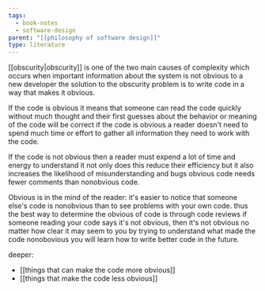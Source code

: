 ```yaml
---
tags:
  - book-notes
  - software-design
parent: "[[philosophy of software design]]"
type: literature
---
```

[[obscurity|obscurity]] is one of the two main causes of complexity which occurs when important information about the system is not obvious to a new developer the solution to the obscurity problem is to write code in a way that makes it obvious.

If the code is obvious it means that someone can read the code quickly without much thought and their first guesses about the behavior or meaning of the code will be correct if the code is obvious a reader doesn't need to spend much time or effort to gather all information they need to work with the code.

If the code is not obvious then a reader must expend a lot of time and energy to understand it not only does this reduce their efficiency but it also increases the likelihood of misunderstanding and bugs obvious code needs fewer comments than nonobvious code.

Obvious is in the mind of the reader: it's easier to notice that someone else's code is nonobvious than to see problems with your own code. thus the best way to determine the obvious of code is through code reviews if someone reading your code says it's not obvious, then it's not obvious no matter how clear it may seem to you by trying to understand what made the code nonobovious you will learn how to write better code in the future.

deeper:

- [[things that can make the code more obvious]]
- [[things that make the code less obvious]]